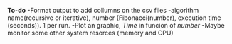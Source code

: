 **To-do**
  -Format output to add collumns on the csv files
    -algorithm name(recursive or iterative), number (Fibonacci(number), execution time (seconds)). 1 per run.
  -Plot an graphic, *Time* in funcion of *number*
  -Maybe monitor some other system resorces (memory and CPU)


